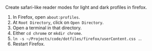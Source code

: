 Create safari-like reader modes for light and dark profiles in firefox.

1. In Firefox, open `about:profiles`.
2. At `Root Directory`, click on `Open Directory`.
3. Open a terminal in that directory.
4. Either `cd chrome` or `mkdir chrome`.
4. `ln -s ~/Projects/code/dotfiles/firefox/userContent.css .`.
5. Restart Firefox.

